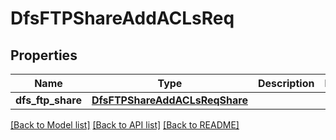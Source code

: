 # DfsFTPShareAddACLsReq

## Properties
Name | Type | Description | Notes
------------ | ------------- | ------------- | -------------
**dfs_ftp_share** | [**DfsFTPShareAddACLsReqShare**](DfsFTPShareAddACLsReqShare.md) |  | 

[[Back to Model list]](../README.md#documentation-for-models) [[Back to API list]](../README.md#documentation-for-api-endpoints) [[Back to README]](../README.md)


